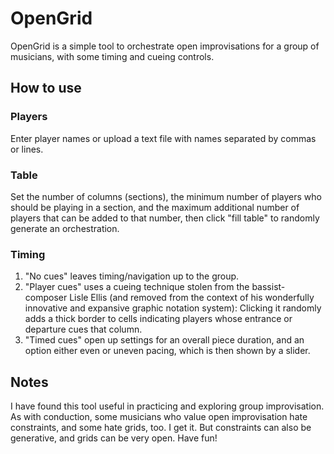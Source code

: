 # OpenGrid
OpenGrid is a simple tool to orchestrate open improvisations for a group of musicians, with some timing and cueing controls.

## How to use

### Players
Enter player names or upload a text file with names separated by commas or lines.

### Table
Set the number of columns (sections), the minimum number of players who should be playing in a section, and the maximum additional number of players that can be added to that number, then click "fill table" to randomly generate an orchestration.

### Timing
1. "No cues" leaves timing/navigation up to the group.
2. "Player cues" uses a cueing technique stolen from the bassist-composer Lisle Ellis (and removed from the context of his wonderfully innovative and expansive graphic notation system): Clicking it randomly adds a thick border to cells indicating players whose entrance or departure cues that column.
3. "Timed cues" open up settings for an overall piece duration, and an option either even or uneven pacing, which is then shown by a slider.

## Notes

I have found this tool useful in practicing and exploring group improvisation. As with conduction, some musicians who value open improvisation hate constraints, and some hate grids, too. I get it. But constraints can also be generative, and grids can be very open. Have fun!
